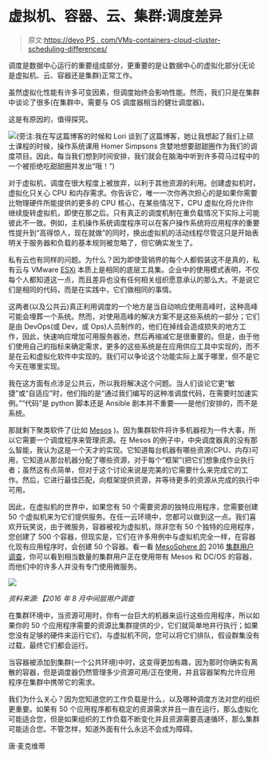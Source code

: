 # 虚拟机、容器、云、集群:调度差异

> 原文:[https://devo PS . com/VMs-containers-cloud-cluster-scheduling-differences/](https://devops.com/vms-containers-cloud-cluster-scheduling-differences/)

调度是数据中心运行的重要组成部分，更重要的是让数据中心的虚拟化部分(无论是虚拟机、云、容器还是集群)正常工作。

虽然虚拟化性能有许多可变因素，但调度始终会影响性能。然而，我们只是在集群中谈论了很多(在集群中，需要与 OS 调度器相当的健壮调度器)。

这是有原因的，值得探究。

![](../Images/6e4c1e6fd8b1c50c358e6277619cc0f0.png)(旁注:我在写这篇博客的时候和 Lori 谈到了这篇博客，她让我想起了我们上硕士课程的时候，操作系统课用 Homer Simpsons 贪婪地想要甜甜圈作为我们的调度项目。因此，每当我们想到时间安排，我们就会在脑海中听到许多荷马过程中的一个被拒绝吃甜甜圈并发出“哦！”)

对于虚拟机，调度在很大程度上被放弃，以利于其他资源的利用。创建虚拟机时，虚拟化只关心 CPU 和内存需求。你告诉它，唯一一次你再次担心的是如果你需要比物理硬件所能提供的更多的 CPU 核心，在某些情况下，CPU 虚拟化将允许你继续旋转虚拟机，即使在那之后。只有真正的调度机制在重负载情况下实际上可能彼此不一致。例如，主机操作系统调度程序可以在客户操作系统将应用程序的重要性提升到“高得惊人，现在就做”的同时，换出虚拟机的活动线程尽管这只是开始表明关于服务器和负载的基本规则被忽略了，但它确实发生了。

私有云也有同样的问题。为什么？因为即使营销界的每个人都假装这不是真的，私有云与 VMware [ESXi](https://www.vmware.com/products/esxi-and-esx.html) 本质上是相同的底层工具集。企业中的使用模式表明，不仅每个人都知道这一点，而且差异也没有任何相关组织愿意承认的那么大。不是说它们是相同的代码，而是在实践中，它们做相同的事情。

这两者(以及公共云)真正利用调度的一个地方是当自动响应使用高峰时，这种高峰可能会埋葬一个系统。然而，对使用高峰的解决方案不是这些系统的一部分；它们是由 DevOps(或 Dev，或 Ops)人员制作的，他们在掉线会造成损失的地方工作，因此，快速响应增加可用服务器池，然后再缩减它是很重要的。但是，由于他们使用自己的指标来确定需求，更多的这些系统是在应用供应工具中实现的，而不是在云和虚拟化软件中实现的。我们可以争论这个功能实际上属于哪里，但不是它今天在哪里实现。

我在这方面有点涉足公共云，所以我将解决这个问题。当人们谈论它更“敏捷”或“自适应”时，他们指的是“通过我们编写的这种准调度代码，在需要时加速实例。”“代码”是 python 脚本还是 Ansible 剧本并不重要——是他们安排的，而不是系统。

那就剩下聚类软件了(比如 [Mesos](https://mesos.apache.org) )。因为集群软件将许多机器视为一件大事，所以它需要一个调度程序来管理资源。在 Mesos 的例子中，中央调度器真的没有那么智能，我认为这是一个天才的实现。它知道每台机器有哪些资源(CPU、内存)可用，它知道从那台机器分配了哪些资源，对于每个“框架”(把它们想象成作业执行者；虽然这有点简单，但对于这个讨论来说是完美的)它需要什么来完成它的工作。然后，它进行最佳匹配，向框架提供资源，并等待更多的资源从完成的执行中可用。

因此，在虚拟机的世界中，如果您有 50 个需要资源的独特应用程序，您需要创建 50 个虚拟机来为它们提供服务。在任一云环境中，您都可以做到这一点。我们喜欢开玩笑说，由于微服务，容器被视为虚拟机，除非您有 50 个独特的应用程序，您创建了 500 个容器，但现实是，它们在许多用例中与虚拟机完全一样，在容器化现有应用程序时，会创建 50 个容器。看一看 [MesoSphere 的](https://mesosphere.com) 2016 [集群用户调查](https://mesosphere.com/resources/apache-mesos-survey-2016-report/)，你可以看到相当数量的集群用户正在使用带有 Mesos 和 DC/OS 的容器，而他们中的许多人并没有专门使用微服务。

![](../Images/dec12d6168d19b6af3fead036f12a1da.png)

*资料来源:【2016 年 8 月中间层用户调查*

在集群环境中，当资源可用时，你有一台巨大的机器来运行这些应用程序，所以如果你的 50 个应用程序需要的资源比集群提供的少，它们就简单地并行执行；如果您没有足够的硬件来运行它们，与虚拟机不同，您可以将它们排队，假设群集没有过载，最终它们都会运行。

当容器被添加到集群(一个公共环境)中时，这变得更加有趣，因为那时你确实有离散的容器，但是调度器仍然管理多少资源可用/正在使用，并且容器架构允许应用程序在集群中携带它的需求。

我们为什么关心？因为您知道您的工作负载是什么，以及哪种调度方法对您的组织更重要。如果有 50 个应用程序都有稳定的资源需求并且一直在运行，那么虚拟化可能适合您，但是如果组织的工作负载不断变化并且资源需要高速循环，那么集群可能适合您。不管怎样，知道外面有什么永远不会成为障碍。

唐·麦克维蒂
